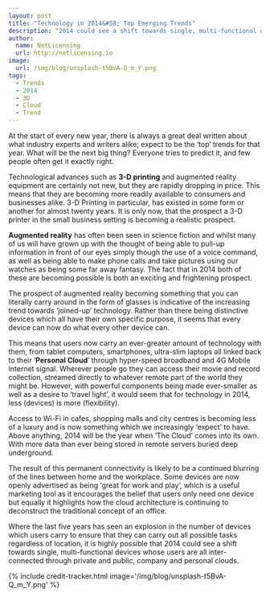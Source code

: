 ```yaml
---
layout: post
title: "Technology in 2014&#58; Top Emerging Trends"
description: "2014 could see a shift towards single, multi-functional devices whose users are all inter-connected through private and public, company and personal clouds"
author:
  name: NetLicensing
  url: http://netlicensing.io
image:
  url: /img/blog/unsplash-t5BvA-Q_m_Y.png
tags:
  - Trends
  - 2014
  - 3D
  - Cloud
  - Trend
---
```


At the start of every new year, there is always a great deal written about what industry experts and writers alike; expect to be the ‘top’ trends for that year. What will be the next big thing? Everyone tries to predict it, and few people often get it exactly right.

Technological advances such as **3-D printing** and augmented reality equipment are certainly not new, but they are rapidly dropping in price. This means that they are becoming more readily available to consumers and businesses alike. 3-D Printing in particular, has existed in some form or another for almost twenty years. It is only now, that the prospect a 3-D printer in the small business setting is becoming a realistic prospect.

**Augmented reality** has often been seen in science fiction and whilst many of us will have grown up with the thought of being able to pull-up information in front of our eyes simply though the use of a voice command, as well as being able to make phone calls and take pictures using our watches as being some far away fantasy. The fact that in 2014 both of these are becoming possible is both an exciting and frightening prospect.

The prospect of augmented reality becoming something that you can literally carry around in the form of glasses is indicative of the increasing trend towards ‘joined-up’ technology. Rather than there being distinctive devices which all have their own specific purpose, it seems that every device can now do what every other device can.

This means that users now carry an ever-greater amount of technology with them, from tablet computers, smartphones, ultra-slim laptops all linked back to their ‘**Personal Cloud**’ through hyper-speed broadband and 4G Mobile Internet signal. Wherever people go they can access their movie and record collection, streamed directly to whatever remote part of the world they might be. However, with powerful components being made ever-smaller as well as a desire to ‘travel light’, it would seem that for technology in 2014, less (devices) is more (flexibility).

Access to Wi-Fi in cafes, shopping malls and city centres is becoming less of a luxury and is now something which we increasingly ‘expect’ to have. Above anything, 2014 will be the year when ‘The Cloud’ comes into its own. With more data than ever being stored in remote servers buried deep underground.

The result of this permanent connectivity is likely to be a continued blurring of the lines between home and the workplace. Some devices are now openly advertised as being ‘great for work and play’, which is a useful marketing tool as it encourages the belief that users only need one device but equally it highlights how the cloud architecture is continuing to deconstruct the traditional concept of an office.

Where the last five years has seen an explosion in the number of devices which users carry to ensure that they can carry out all possible tasks regardless of location, it is highly possible that 2014 could see a shift towards single, multi-functional devices whose users are all inter-connected through private and public, company and personal clouds.

{% include credit-tracker.html image='/img/blog/unsplash-t5BvA-Q_m_Y.png' %}
